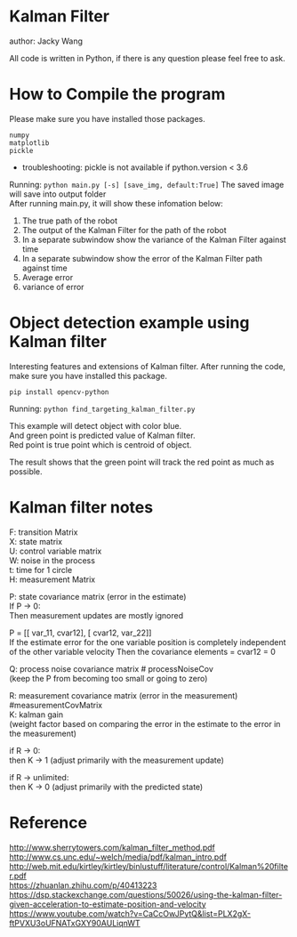 # Kalman Filter

author: Jacky Wang

All code is written in Python, if there is any question please feel free to ask.

# How to Compile the program

Please make sure you have installed those packages.
```
numpy
matplotlib
pickle
```

- troubleshooting: pickle is not available if python.version < 3.6

Running:
``
python main.py [-s] [save_img, default:True]
``
The saved image will save into output folder   
After running main.py, it will show these infomation below:  
1. The true path of the robot  
2. The output of the Kalman Filter for the path of the robot  
3. In a separate subwindow show the variance of the Kalman Filter against time  
4. In a separate subwindow show the error of the Kalman Filter path against time  
5. Average error  
6. variance of error  

# Object detection example using Kalman filter
Interesting features and extensions of Kalman filter.
After running the code, make sure you have installed this package.
```
pip install opencv-python
```
Running:
``
python find_targeting_kalman_filter.py
``

This example will detect object with color blue.  
And green point is predicted value of Kalman filter.  
Red point is true point which is centroid of object.

The result shows that the green point will track the red point as much as possible.  

# Kalman filter notes

F: transition Matrix  
X: state matrix  
U: control variable matrix  
W: noise in the process  
t: time for 1 circle  
H: measurement Matrix  

P: state covariance matrix (error in the estimate)  
If P -> 0:  
Then measurement updates are mostly ignored

P = [[ var_11, cvar12],
     [ cvar12, var_22]]  
If the estimate error for the one variable position is completely independent of the other variable velocity
Then the covariance elements = cvar12 = 0

Q: process noise covariance matrix  # processNoiseCov  
(keep the P from becoming too small or going to zero)

R: measurement covariance matrix (error in the measurement) #measurementCovMatrix  
K: kalman gain   
(weight factor based on comparing the error in the estimate to the error in the measurement)

if R -> 0:  
	then K -> 1 (adjust primarily with the measurement update)

if R -> unlimited:  
	then K -> 0 (adjust primarily with the predicted state)

# Reference
http://www.sherrytowers.com/kalman_filter_method.pdf  
http://www.cs.unc.edu/~welch/media/pdf/kalman_intro.pdf  
http://web.mit.edu/kirtley/kirtley/binlustuff/literature/control/Kalman%20filter.pdf  
https://zhuanlan.zhihu.com/p/40413223  
https://dsp.stackexchange.com/questions/50026/using-the-kalman-filter-given-acceleration-to-estimate-position-and-velocity  
https://www.youtube.com/watch?v=CaCcOwJPytQ&list=PLX2gX-ftPVXU3oUFNATxGXY90AULiqnWT  